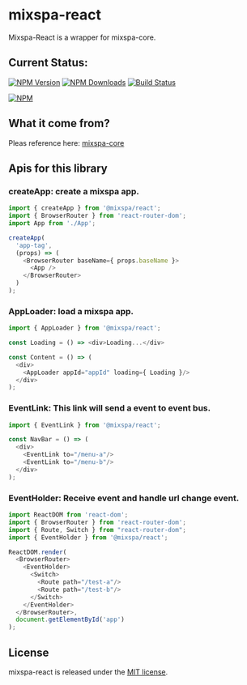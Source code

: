 # mixspa-react
Mixspa-React is a wrapper for mixspa-core.

## Current Status:

[![NPM Version](https://img.shields.io/npm/v/@mixspa/react.svg)](https://npmjs.org/package/@mixspa/react)
[![NPM Downloads](https://img.shields.io/npm/dm/@mixspa/react.svg)](https://npmjs.org/package/@mixspa/react)
[![Build Status](https://circleci.com/gh/mixspa/mixspa-react.svg?style=svg)](https://circleci.com/gh/mixspa/mixspa-react)

[![NPM](https://nodei.co/npm/@mixspa/react.png?downloads=true&downloadRank=true&stars=true)](https://nodei.co/npm/@mixspa/react/)

## What it come from?

Pleas reference here: [mixspa-core](https://github.com/mixspa/mixspa-core)

## Apis for this library

### createApp: create a mixspa app.

```js
import { createApp } from '@mixspa/react';
import { BrowserRouter } from 'react-router-dom';
import App from './App';

createApp(
  'app-tag',
  (props) => (
    <BrowserRouter baseName={ props.baseName }>
      <App />
    </BrowserRouter>
  )
);
```

### AppLoader: load a mixspa app.

```js
import { AppLoader } from '@mixspa/react';

const Loading = () => <div>Loading...</div>

const Content = () => (
  <div>
    <AppLoader appId="appId" loading={ Loading }/>
  </div>
);
```

### EventLink: This link will send a event to event bus.

```js
import { EventLink } from '@mixspa/react';

const NavBar = () => (
  <div>
    <EventLink to="/menu-a"/>
    <EventLink to="/menu-b"/>
  </div>
);
```

### EventHolder: Receive event and handle url change event.

```js
import ReactDOM from 'react-dom';
import { BrowserRouter } from 'react-router-dom';
import { Route, Switch } from "react-router-dom";
import { EventHolder } from '@mixspa/react';

ReactDOM.render(
  <BrowserRouter>
    <EventHolder>
      <Switch>
        <Route path="/test-a"/>
        <Route path="/test-b"/>
      </Switch>
    </EventHolder>
  </BrowserRouter>,
  document.getElementById('app')
);
```

## License

mixspa-react is released under the [MIT license](https://github.com/mixspa/mixspa-react/blob/master/LICENSE).
